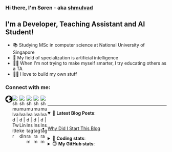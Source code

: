 ### Hi there, I'm Søren - aka [shmulvad][website]

## I'm a Developer, Teaching Assistant and AI Student!
- 📚 Studying MSc in computer science at National University of Singapore
- 🧠 My field of specialization is artificial intelligence
- 👨‍🏫 When I'm not trying to make myself smarter, I try educating others as a TA
- 👨‍💻 I love to build my own stuff

### Connect with me:

[<img align="left" alt="shmulvad.com" width="22px" src="https://raw.githubusercontent.com/iconic/open-iconic/master/svg/globe.svg" />][website]

[<img align="left" alt="shmulvad | Twitter" width="22px" src="https://cdn.jsdelivr.net/npm/simple-icons@v3/icons/twitter.svg" />][twitter]

[<img align="left" alt="shmulvad | LinkedIn" width="22px" src="https://cdn.jsdelivr.net/npm/simple-icons@v3/icons/linkedin.svg" />][linkedin]

[<img align="left" alt="shmulvad | Instagram" width="22px" src="https://cdn.jsdelivr.net/npm/simple-icons@v3/icons/instagram.svg" />][instagram]

[<img align="left" alt="shmulvad | Instagram" width="22px" src="https://cdn.jsdelivr.net/npm/simple-icons@v3/icons/stackoverflow.svg" />][stackOverflow]

[<img align="left" alt="shmulvad | Instagram" width="22px" src="https://cdn.jsdelivr.net/npm/simple-icons@v3/icons/gmail.svg" />][mail]

<br />

---

<details open>
 <summary>📕 <b>Latest Blog Posts</b>: </summary>

<br>

<!-- BLOG-POST-LIST:START -->
- [Why Did I Start This Blog](https://shmulvad.com/blog/why-did-start-this-blog)
<!-- BLOG-POST-LIST:END -->

</details>

<!-- --- -->

<details>
 <summary>🤖 <b>Coding stats</b>: </summary>

<br>

<!--START_SECTION:waka-->
**I'm a Night 🦉** 

```text
🌞 Morning    77 commits     ████░░░░░░░░░░░░░░░░░░░░░   16.7% 
🌆 Daytime    131 commits    ███████░░░░░░░░░░░░░░░░░░   28.42% 
🌃 Evening    120 commits    ██████░░░░░░░░░░░░░░░░░░░   26.03% 
🌙 Night      133 commits    ███████░░░░░░░░░░░░░░░░░░   28.85%

```


📊 **This Week I Spent My Time On** 

```text
💬 Programming Languages: 
Python                   7 hrs 31 mins       █████████░░░░░░░░░░░░░░░░   36.05% 
Other                    6 hrs 11 mins       ███████░░░░░░░░░░░░░░░░░░   29.66% 
TeX                      3 hrs 7 mins        ███░░░░░░░░░░░░░░░░░░░░░░   14.98% 
HTML                     2 hrs 6 mins        ██░░░░░░░░░░░░░░░░░░░░░░░   10.08% 
XML                      43 mins             █░░░░░░░░░░░░░░░░░░░░░░░░   3.5%

🔥 Editors: 
VS Code                  12 hrs 35 mins      ███████████████░░░░░░░░░░   60.35% 
Zsh                      5 hrs 50 mins       ███████░░░░░░░░░░░░░░░░░░   28.0% 
Sublime Text             2 hrs 25 mins       ███░░░░░░░░░░░░░░░░░░░░░░   11.65%

🐱‍💻 Projects: 
ai-planning              7 hrs 14 mins       ████████░░░░░░░░░░░░░░░░░   34.72% 
Terminal                 4 hrs 32 mins       █████░░░░░░░░░░░░░░░░░░░░   21.76% 
AppLine                  3 hrs 31 mins       ████░░░░░░░░░░░░░░░░░░░░░   16.87% 
NNaDL                    1 hr 49 mins        ██░░░░░░░░░░░░░░░░░░░░░░░   8.74% 
Homework                 1 hr 18 mins        █░░░░░░░░░░░░░░░░░░░░░░░░   6.24%

```


<!--END_SECTION:waka-->

</details>

<!-- --- -->

<details>
 <summary>😇 <b>My GitHub stats</b>: </summary>

<br>

<img align="left" alt="shmulvad's Github Stats" src="https://github-readme-stats.vercel.app/api?username=shmulvad&show_icons=true&hide_border=true" />

</details>



[website]: https://shmulvad.com
[twitter]: https://twitter.com/shmulvad
[linkedin]: https://linkedin.com/in/shmulvad
[instagram]: https://instagram.com/shmulvad
[stackOverflow]: https://stackoverflow.com/users/9248793/shmulvad
[mail]: mailto:shmulvad@gmail.com
